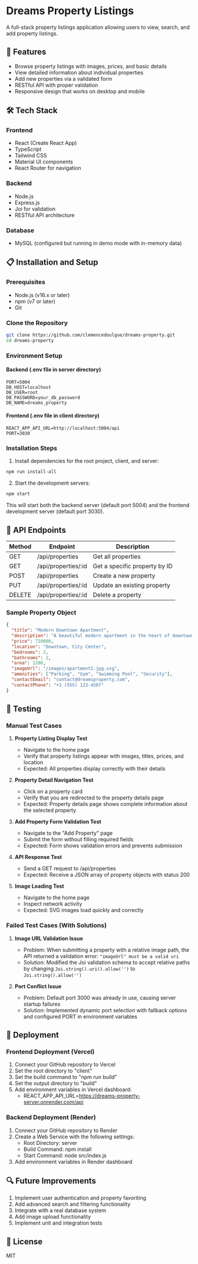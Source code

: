 # Dreams Property Listings

A full-stack property listings application allowing users to view, search, and add property listings.

## 🌟 Features

- Browse property listings with images, prices, and basic details
- View detailed information about individual properties
- Add new properties via a validated form
- RESTful API with proper validation
- Responsive design that works on desktop and mobile

## 🛠️ Tech Stack

### Frontend
- React (Create React App)
- TypeScript
- Tailwind CSS
- Material UI components
- React Router for navigation

### Backend
- Node.js
- Express.js
- Joi for validation
- RESTful API architecture

### Database
- MySQL (configured but running in demo mode with in-memory data)

## 📋 Installation and Setup

### Prerequisites
- Node.js (v16.x or later)
- npm (v7 or later)
- Git

### Clone the Repository
```bash
git clone https://github.com/clemencedoulgue/dreams-property.git
cd dreams-property
```

### Environment Setup

#### Backend (.env file in server directory)
```
PORT=5004
DB_HOST=localhost
DB_USER=root
DB_PASSWORD=your_db_password
DB_NAME=dreams_property
```

#### Frontend (.env file in client directory)
```
REACT_APP_API_URL=http://localhost:5004/api
PORT=3030
```

### Installation Steps

1. Install dependencies for the root project, client, and server:
```bash
npm run install-all
```

2. Start the development servers:
```bash
npm start
```

This will start both the backend server (default port 5004) and the frontend development server (default port 3030).

## 🚀 API Endpoints

| Method | Endpoint | Description |
|--------|----------|-------------|
| GET | /api/properties | Get all properties |
| GET | /api/properties/:id | Get a specific property by ID |
| POST | /api/properties | Create a new property |
| PUT | /api/properties/:id | Update an existing property |
| DELETE | /api/properties/:id | Delete a property |

### Sample Property Object
```json
{
  "title": "Modern Downtown Apartment",
  "description": "A beautiful modern apartment in the heart of downtown with stunning city views.",
  "price": 710000,
  "location": "Downtown, City Center",
  "bedrooms": 2,
  "bathrooms": 2,
  "area": 1200,
  "imageUrl": "/images/apartment1.jpg.svg",
  "amenities": ["Parking", "Gym", "Swimming Pool", "Security"],
  "contactEmail": "contact@dreamsproperty.com",
  "contactPhone": "+1 (555) 123-4567"
}
```

## 🧪 Testing

### Manual Test Cases

1. **Property Listing Display Test**
   - Navigate to the home page
   - Verify that property listings appear with images, titles, prices, and location
   - Expected: All properties display correctly with their details

2. **Property Detail Navigation Test**
   - Click on a property card
   - Verify that you are redirected to the property details page
   - Expected: Property details page shows complete information about the selected property

3. **Add Property Form Validation Test**
   - Navigate to the "Add Property" page
   - Submit the form without filling required fields
   - Expected: Form shows validation errors and prevents submission

4. **API Response Test**
   - Send a GET request to /api/properties
   - Expected: Receive a JSON array of property objects with status 200

5. **Image Loading Test**
   - Navigate to the home page
   - Inspect network activity
   - Expected: SVG images load quickly and correctly

### Failed Test Cases (With Solutions)

1. **Image URL Validation Issue**
   - Problem: When submitting a property with a relative image path, the API returned a validation error: `"imageUrl" must be a valid uri`
   - Solution: Modified the Joi validation schema to accept relative paths by changing `Joi.string().uri().allow('')` to `Joi.string().allow('')`

2. **Port Conflict Issue**
   - Problem: Default port 3000 was already in use, causing server startup failures
   - Solution: Implemented dynamic port selection with fallback options and configured PORT in environment variables

## 📱 Deployment

### Frontend Deployment (Vercel)
1. Connect your GitHub repository to Vercel
2. Set the root directory to "client"
3. Set the build command to "npm run build"
4. Set the output directory to "build"
5. Add environment variables in Vercel dashboard:
   - REACT_APP_API_URL=https://dreams-property-server.onrender.com/api

### Backend Deployment (Render)
1. Connect your GitHub repository to Render
2. Create a Web Service with the following settings:
   - Root Directory: server
   - Build Command: npm install
   - Start Command: node src/index.js
3. Add environment variables in Render dashboard

## 🔍 Future Improvements

1. Implement user authentication and property favoriting
2. Add advanced search and filtering functionality
3. Integrate with a real database system
4. Add image upload functionality
5. Implement unit and integration tests

## 📄 License
MIT